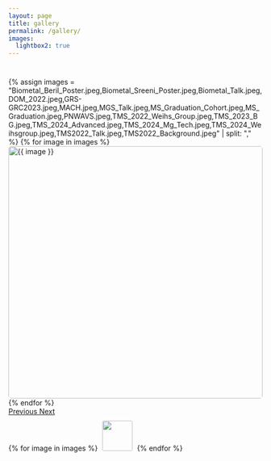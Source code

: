 ```yaml
---
layout: page
title: gallery
permalink: /gallery/
images:
  lightbox2: true
---
```

<!-- Gallery Carousel with Thumbnails and Responsive Styling -->
<div id="researchGallery" class="carousel slide carousel-fade" data-ride="carousel" data-interval="3000" data-pause="hover">
  <div class="carousel-inner rounded shadow">
    {% assign images = "Biometal_Beril_Poster.jpeg,Biometal_Sreeni_Poster.jpeg,Biometal_Talk.jpeg,DOM_2022.jpeg,GRS-GRC2023.jpeg,MACH.jpeg,MGS_Talk.jpeg,MS_Graduation_Cohort.jpeg,MS_Graduation.jpeg,PNWAVS.jpeg,TMS_2022_Weihs_Group.jpeg,TMS_2023_BG.jpeg,TMS_2024_Advanced.jpeg,TMS_2024_Mg_Tech.jpeg,TMS_2024_Weihsgroup.jpeg,TMS2022_Talk.jpeg,TMS2022_Background.jpeg" | split: "," %}
    {% for image in images %}
      <div class="carousel-item {% if forloop.first %}active{% endif %}">
        <a href="/assets/img/{{ image | strip }}" data-lightbox="gallery" data-title="{{ image }}">
          <img src="/assets/img/{{ image | strip }}" class="d-block w-100 img-fluid" alt="{{ image }}">
        </a>
        <!-- <div class="carousel-caption d-none d-md-block">
          <p>Caption for {{ image }}</p>
        </div> -->
      </div>
    {% endfor %}
  </div>

  <!-- Navigation Controls -->
  <a class="carousel-control-prev" href="#researchGallery" role="button" data-slide="prev">
    <span class="carousel-control-prev-icon" aria-hidden="true"></span>
    <span class="sr-only">Previous</span>
  </a>
  <a class="carousel-control-next" href="#researchGallery" role="button" data-slide="next">
    <span class="carousel-control-next-icon" aria-hidden="true"></span>
    <span class="sr-only">Next</span>
  </a>

  <!-- Thumbnail Preview Navigation -->
  <ol class="carousel-indicators mt-3">
    {% for image in images %}
      <li data-target="#researchGallery" data-slide-to="{{ forloop.index0 }}" class="{% if forloop.first %}active{% endif %}">
        <img src="/assets/img/{{ image | strip }}" class="img-thumbnail" style="height: 60px; object-fit: cover;">
      </li>
    {% endfor %}
  </ol>
</div>

<style>
  #researchGallery {
    max-width: 1000px;
    margin: 40px auto;
  }

  .carousel-item img {
    object-fit: contain;
    max-height: 500px;
    width: 100%;
    border-radius: 5px;
  }

  .carousel-indicators {
    justify-content: center;
    overflow-x: auto;
    white-space: nowrap;
    padding: 0;
    margin: 10px auto 0;
  }

  .carousel-indicators li {
    display: inline-block;
    margin: 0 5px;
    cursor: pointer;
  }

  .carousel-indicators img {
    width: auto;
    height: 60px;
    border-radius: 3px;
  }

  @media (max-width: 576px) {
    .carousel-item img {
      max-height: 300px;
    }

    .carousel-indicators img {
      height: 40px;
    }
  }
</style>
